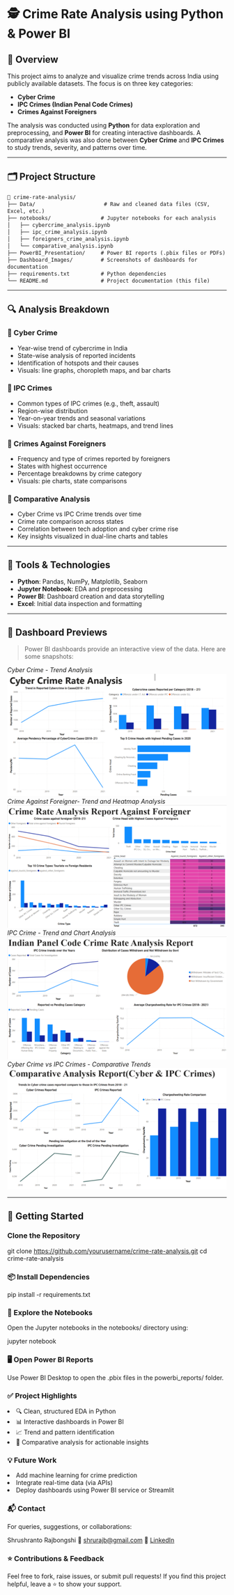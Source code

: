 # 🕵️ Crime Rate Analysis using Python & Power BI

## 📌 Overview

This project aims to analyze and visualize crime trends across India using publicly available datasets. The focus is on three key categories:

- **Cyber Crime**
- **IPC Crimes (Indian Penal Code Crimes)**
- **Crimes Against Foreigners**

The analysis was conducted using **Python** for data exploration and preprocessing, and **Power BI** for creating interactive dashboards. A comparative analysis was also done between **Cyber Crime** and **IPC Crimes** to study trends, severity, and patterns over time.

---

## 🗂️ Project Structure
```
📁 crime-rate-analysis/
├── Data/                      # Raw and cleaned data files (CSV, Excel, etc.)
├── notebooks/                # Jupyter notebooks for each analysis
│   ├── cybercrime_analysis.ipynb
│   ├── ipc_crime_analysis.ipynb
│   ├── foreigners_crime_analysis.ipynb
│   └── comparative_analysis.ipynb
├── PowerBI_Presentation/     # Power BI reports (.pbix files or PDFs)
├── Dashboard_Images/         # Screenshots of dashboards for documentation
├── requirements.txt          # Python dependencies
└── README.md                 # Project documentation (this file)
```
---

## 🔍 Analysis Breakdown

### 🔹 Cyber Crime
- Year-wise trend of cybercrime in India
- State-wise analysis of reported incidents
- Identification of hotspots and their causes
- Visuals: line graphs, choropleth maps, and bar charts

### 🔹 IPC Crimes
- Common types of IPC crimes (e.g., theft, assault)
- Region-wise distribution
- Year-on-year trends and seasonal variations
- Visuals: stacked bar charts, heatmaps, and trend lines

### 🔹 Crimes Against Foreigners
- Frequency and type of crimes reported by foreigners
- States with highest occurrence
- Percentage breakdowns by crime category
- Visuals: pie charts, state comparisons

### 🔄 Comparative Analysis
- Cyber Crime vs IPC Crime trends over time
- Crime rate comparison across states
- Correlation between tech adoption and cyber crime rise
- Key insights visualized in dual-line charts and tables

---

## 🧰 Tools & Technologies

- **Python**: Pandas, NumPy, Matplotlib, Seaborn
- **Jupyter Notebook**: EDA and preprocessing
- **Power BI**: Dashboard creation and data storytelling
- **Excel**: Initial data inspection and formatting

---

## 📸 Dashboard Previews

> Power BI dashboards provide an interactive view of the data. Here are some snapshots:

*Cyber Crime - Trend Analysis*
![Cyber Crime Dashboard](Dashboard_Images/dashboard3.png)
<br>
*Crime Against Foreigner- Trend and Heatmap Analysis*
![Crime Against Foreigner Dashboard](Dashboard_Images/dashboard1.png)
<br>
*IPC Crime - Trend and Chart Analysis*
![IPC Crime Dashboard](Dashboard_Images/dashboard2.png)
<br>
*Cyber Crime vs IPC Crimes - Comparative Trends*
![Comparative Analysis](Dashboard_Images/dashboard4.png)


---

## 🚀 Getting Started

### Clone the Repository

git clone https://github.com/yourusername/crime-rate-analysis.git
cd crime-rate-analysis

### 📦 Install Dependencies
pip install -r requirements.txt

### 📓 Explore the Notebooks
Open the Jupyter notebooks in the notebooks/ directory using:

jupyter notebook

### 🖥️ Open Power BI Reports
Use Power BI Desktop to open the .pbix files in the powerbi_reports/ folder.

### ✅ Project Highlights
<li>🔍 Clean, structured EDA in Python

<li>📊 Interactive dashboards in Power BI</li>

<li>📈 Trend and pattern identification</li>

<li>🧠 Comparative analysis for actionable insights</li>

### 💡 Future Work
<li>Add machine learning for crime prediction</li>

<li>Integrate real-time data (via APIs)</li>

<li>Deploy dashboards using Power BI service or Streamlit</li>

### 📬 Contact
For queries, suggestions, or collaborations:

Shrushranto Rajbongshi
📧 shrurajb@gmail.com
🔗 [LinkedIn](https://www.linkedin.com/in/shrushranto-rajbongshi-48196a230/)

### ⭐ Contributions & Feedback
Feel free to fork, raise issues, or submit pull requests!
If you find this project helpful, leave a ⭐ to show your support.




